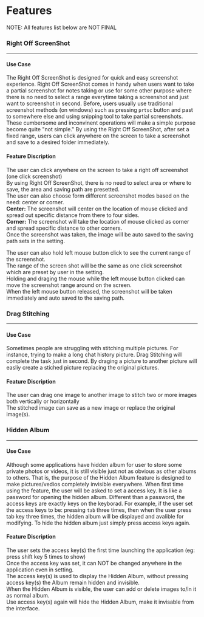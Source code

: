 # Features
NOTE: All features list below are NOT FINAL <br>

### Right Off ScreenShot
---
#### Use Case
The Right Off ScreenShot is designed for quick and easy screenshot experience. Right Off ScreenShot comes in handy when users want to take a partial screenshot for notes taking or use for some other purpose where there is no need to select a range everytime taking a screenshot and just want to screenshot in second. Before, users usually use traditional screenshot methods (on windows) such as pressing ```prtsc``` button and past to somewhere else and using snipping tool to take partial screenshots. These cumbersome and inconvinent operations will make a simple purpose become quite "not simple." By using the Right Off ScreenShot, after set a fixed range, users can click anywhere on the screen to take a screenshot and save to a desired folder immediately.
#### Feature Discription
The user can click anywhere on the screen to take a right off screenshot (one click screenshot)<br>
By using Right Off ScreenShot, there is no need to select area or where to save, the area and saving path are presetted. <br>
The user can also choose form different screenshot modes based on the need: center or corner. <br>
**Center:** The screenshot will center on the location of mouse clicked and spread out specific distance from there to four sides. <br>
**Corner:** The screenshot will take the location of mouse clicked as corner and spread specific distance to other corners. <br>
Once the screenshot was taken, the image will be auto saved to the saving path sets in the setting.<br>

The user can also hold left mouse button click to see the current range of the screenshot. <br>
The range of the screen shot will be the same as one click screenshot which are preset by user in the setting. <br>
Holding and draging the mouse while the left mouse button clicked can move the screenshot range around on the screen. <br>
When the left mouse button released, the screenshot will be taken immediately and auto saved to the saving path. <br>

### Drag Stitching
---
#### Use Case
Sometimes people are struggling with stitching multiple pictures. For instance, trying to make a long chat history picture. Drag Stitching will complete the task just in second. By draging a picture to another picture will easliy create a stiched picture replacing the original pictures.
#### Feature Discription
The user can drag one image to another image to stitch two or more images both vertically or horizontally <br>
The stitched image can save as a new image or replace the original image(s).

### Hidden Album 
---
#### Use Case
Although some applications have hidden album for user to store some private photos or videos, it is still visible just not as obvious as other albums to others. That is, the purpose of the Hidden Album feature is designed to make pictures/vedios completely invisible everywhere. When first time using the feature, the user will be asked to set a access key. It is like a password for opening the hidden album. Different than a password, the access keys are exactly keys on the keyborad. For example, if the user set the access keys to be: pressing ```tab``` three times, then when the user press tab key three times, the hidden album will be displayed and avalible for modifying. To hide the hidden album just simply press access keys again.
#### Feature Discription
The user sets the access key(s) the first time launching the application (eg: press shift key 5 times to show) <br>
Once the access key was set, it can NOT be changed anywhere in the application even in setting. <br>
The access key(s) is used to display the Hidden Album, without pressing access key(s) the Album remain hidden and invisible. <br>
When the Hidden Album is visible, the user can add or delete images to/in it as normal album. <br>
Use access key(s) again will hide the Hidden Album, make it invisable from the interface.
